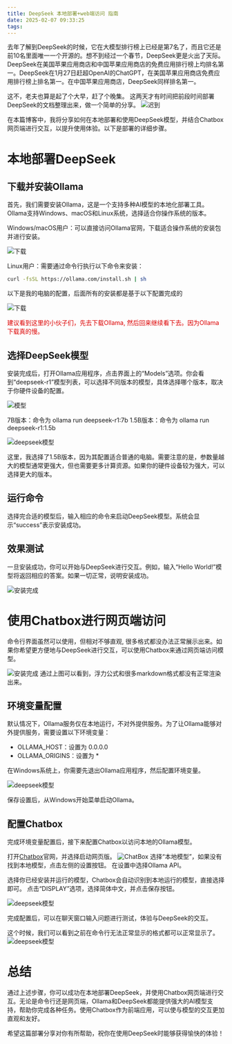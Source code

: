 ```yaml
---
title: DeepSeek 本地部署+web端访问 指南
date: 2025-02-07 09:33:25
tags:
---
```

去年了解到DeepSeek的时候，它在大模型排行榜上已经是第7名了，而且它还是前10名里面唯一一个开源的。想不到经过一个春节，DeepSeek更是火出了天际。‌DeepSeek在美国苹果应用商店和中国苹果应用商店的免费应用排行榜上均排名第一‌。DeepSeek在1月27日赶超OpenAI的ChatGPT，在美国苹果应用商店免费应用排行榜上排名第一。在中国苹果应用商店，DeepSeek同样排名第一‌。

这不，老夫也算是起了个大早，赶了个晚集。
这两天才有时间把前段时间部署DeepSeek的文档整理出来，做一个简单的分享。
![迟到](./images/deepseek-1/late.jpg)

在本篇博客中，我将分享如何在本地部署和使用DeepSeek模型，并结合Chatbox网页端进行交互，以提升使用体验。以下是部署的详细步骤。

# 本地部署DeepSeek
## 下载并安装Ollama
首先，我们需要安装Ollama，这是一个支持多种AI模型的本地化部署工具。Ollama支持Windows、macOS和Linux系统，选择适合你操作系统的版本。

Windows/macOS用户：可以直接访问Ollama官网，下载适合操作系统的安装包并进行安装。

![下载](./images/deepseek-1/download.png)

Linux用户：需要通过命令行执行以下命令来安装：
```bash
curl -fsSL https://ollama.com/install.sh | sh
```

以下是我的电脑的配置，后面所有的安装都是基于以下配置完成的

![下载](./images/deepseek-1/environment.png)

<font color="#dd0000">建议看到这里的小伙子们，先去下载Ollama, 然后回来继续看下去。因为Ollama下载真的慢。</font>

## 选择DeepSeek模型
安装完成后，打开Ollama应用程序，点击界面上的“Models”选项。你会看到“deepseek-r1”模型列表，可以选择不同版本的模型，具体选择哪个版本，取决于你硬件设备的配置。

![模型](./images/deepseek-1/models.png)

7B版本：命令为 ollama run deepseek-r1:7b
1.5B版本：命令为 ollama run deepseek-r1:1.5b

![deepseek模型](./images/deepseek-1/deepseek-models.png)

这里，我选择了1.5B版本，因为其配置适合普通的电脑。需要注意的是，参数量越大的模型通常更强大，但也需要更多计算资源。如果你的硬件设备较为强大，可以选择更大的版本。

## 运行命令
选择完合适的模型后，输入相应的命令来启动DeepSeek模型。系统会显示“success”表示安装成功。

## 效果测试
一旦安装成功，你可以开始与DeepSeek进行交互。例如，输入“Hello World!”模型将返回相应的答案。如果一切正常，说明安装成功。

![安装完成](./images/deepseek-1/success.png)

# 使用Chatbox进行网页端访问
命令行界面虽然可以使用，但相对不够直观, 很多格式都没办法正常展示出来。如果你希望更方便地与DeepSeek进行交互，可以使用Chatbox来通过网页端访问模型。

![安装完成](./images/deepseek-1/cmd-effect.png)
通过上图可以看到，浮力公式和很多markdown格式都没有正常渲染出来。

## 环境变量配置
默认情况下，Ollama服务仅在本地运行，不对外提供服务。为了让Ollama能够对外提供服务，需要设置以下环境变量：

- OLLAMA_HOST：设置为 0.0.0.0
- OLLAMA_ORIGINS：设置为 *

在Windows系统上，你需要先退出Ollama应用程序，然后配置环境变量。

![deepseek模型](./images/deepseek-1/env_var.png)

保存设置后，从Windows开始菜单启动Ollama。

## 配置Chatbox
完成环境变量配置后，接下来配置Chatbox以访问本地的Ollama模型。

打开[Chatbox](https://web.chatboxai.app/)官网，并选择启动网页版。
![ChatBox](./images/deepseek-1/chatboxai.png)
选择“本地模型”，如果没有找到本地模型，点击左侧的设置按钮。
在设置中选择Ollama API。

选择你已经安装并运行的模型，Chatbox会自动识别到本地运行的模型，直接选择即可。
点击“DISPLAY”选项，选择简体中文，并点击保存按钮。

![deepseek模型](./images/deepseek-1/chatbox-setting3.png)

完成配置后，可以在聊天窗口输入问题进行测试，体验与DeepSeek的交互。

这个时候，我们可以看到之前在命令行无法正常显示的格式都可以正常显示了。
![deepseek模型](./images/deepseek-1/chatbox-answer.png)

# 总结
通过上述步骤，你可以成功在本地部署DeepSeek，并使用Chatbox网页端进行交互。无论是命令行还是网页端，Ollama和DeepSeek都能提供强大的AI模型支持，帮助你完成各种任务。使用Chatbox作为前端应用，可以使与模型的交互更加直观和友好。

希望这篇部署分享对你有所帮助，祝你在使用DeepSeek时能够获得愉快的体验！